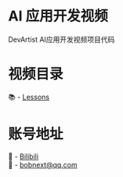# AI 应用开发视频
DevArtist AI应用开发视频项目代码

# 视频目录

📚 - [Lessons](docs/contents.md)


# 账号地址

🎥 - [Bilibili](https://space.bilibili.com/253422556)  
📨 - bobnext@qq.com
